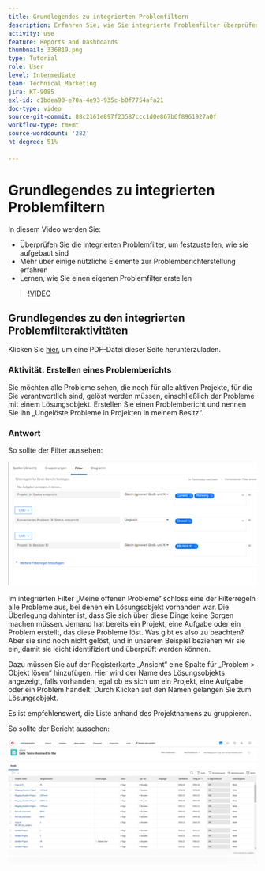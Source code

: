 ```yaml
---
title: Grundlegendes zu integrierten Problemfiltern
description: Erfahren Sie, wie Sie integrierte Problemfilter überprüfen, um zu sehen, wie sie erstellt werden, und wie Sie Ihren eigenen Problemfilter in Workfront erstellen.
activity: use
feature: Reports and Dashboards
thumbnail: 336819.png
type: Tutorial
role: User
level: Intermediate
team: Technical Marketing
jira: KT-9085
exl-id: c1bdea98-e70a-4e93-935c-b8f7754afa21
doc-type: video
source-git-commit: 88c2161e897f23587ccc1d0e867b6f8961927a0f
workflow-type: tm+mt
source-wordcount: '282'
ht-degree: 51%

---
```


# Grundlegendes zu integrierten Problemfiltern

In diesem Video werden Sie:

* Überprüfen Sie die integrierten Problemfilter, um festzustellen, wie sie aufgebaut sind
* Mehr über einige nützliche Elemente zur Problemberichterstellung erfahren
* Lernen, wie Sie einen eigenen Problemfilter erstellen

>[!VIDEO](https://video.tv.adobe.com/v/336819/?quality=12&learn=on)


## Grundlegendes zu den integrierten Problemfilteraktivitäten

Klicken Sie [hier](/help/assets/understand-built-in-issue-filters-activities.pdf), um eine PDF-Datei dieser Seite herunterzuladen.

### Aktivität: Erstellen eines Problemberichts

Sie möchten alle Probleme sehen, die noch für alle aktiven Projekte, für die Sie verantwortlich sind, gelöst werden müssen, einschließlich der Probleme mit einem Lösungsobjekt. Erstellen Sie einen Problembericht und nennen Sie ihn „Ungelöste Probleme in Projekten in meinem Besitz“.

### Antwort

So sollte der Filter aussehen:

![Ein Screenshot des Bildschirms zum Erstellen eines Problemfilters](assets/opening-built-in-issue-filters-1.png)

Im integrierten Filter „Meine offenen Probleme“ schloss eine der Filterregeln alle Probleme aus, bei denen ein Lösungsobjekt vorhanden war. Die Überlegung dahinter ist, dass Sie sich über diese Dinge keine Sorgen machen müssen. Jemand hat bereits ein Projekt, eine Aufgabe oder ein Problem erstellt, das diese Probleme löst. Was gibt es also zu beachten? Aber sie sind noch nicht gelöst, und in unserem Beispiel beziehen wir sie ein, damit sie leicht identifiziert und überprüft werden können.

Dazu müssen Sie auf der Registerkarte „Ansicht“ eine Spalte für „Problem > Objekt lösen“ hinzufügen. Hier wird der Name des Lösungsobjekts angezeigt, falls vorhanden, egal ob es sich um ein Projekt, eine Aufgabe oder ein Problem handelt. Durch Klicken auf den Namen gelangen Sie zum Lösungsobjekt.

Es ist empfehlenswert, die Liste anhand des Projektnamens zu gruppieren.

So sollte der Bericht aussehen:

![Ein Bild eines Problemberichts](assets/opening-built-in-issue-filters-2.png)
